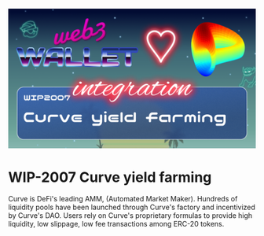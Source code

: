 [_metadata_:at_account]:- "@CurveFinance"
![image](../v3/images/2007.png)

# WIP-2007 Curve yield farming

Curve is DeFi's leading AMM, (Automated Market Maker).  Hundreds of liquidity pools have been launched through Curve's factory and incentivized by Curve's DAO.  Users rely on Curve's proprietary formulas to provide high liquidity, low slippage, low fee transactions among ERC-20 tokens.
